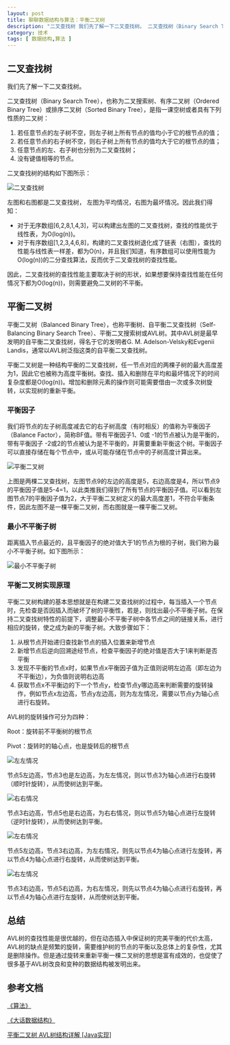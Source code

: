 ```yaml
---
layout: post
title: 聊聊数据结构与算法：平衡二叉树
description: "二叉查找树 我们先了解一下二叉查找树。 二叉查找树（Binary Search Tree），也称为二叉搜索树、有序二叉树（Ordered Binary Tree）或排序二叉树（Sorted Binary Tree），是指一课空树或者具有下列性质的二叉树："
category: 技术
tags: [ 数据结构,算法 ]
---
```


## 二叉查找树

我们先了解一下二叉查找树。

二叉查找树（Binary Search Tree），也称为二叉搜索树、有序二叉树（Ordered Binary Tree）或排序二叉树（Sorted Binary Tree），是指一课空树或者具有下列性质的二叉树：

1. 若任意节点的左子树不空，则左子树上所有节点的值均小于它的根节点的值；
2. 若任意节点的右子树不空，则右子树上所有节点的值均大于它的根节点的值；
3. 任意节点的左、右子树也分别为二叉查找树；
4. 没有键值相等的节点。

二叉查找树的结构如下图所示：

![二叉查找树](/assets/img/2018-12-24-data-structure-and-algorithm-balanced-binary-tree/binary-search-tree.jpg)

左图和右图都是二叉查找树， 左图为平均情况，右图为最坏情况。因此我们得知：

- 对于无序数组[6,2,8,1,4,3]，可以构建出左图的二叉查找树，查找的性能优于线性表，为O(log(n))。
- 对于有序数组[1,2,3,4,6,8]，构建的二叉查找树退化成了链表（右图），查找的性能与线性表一样差，都为O(n)，并且我们知道，有序数组可以使用性能为O(log(n))的二分查找算法，反而优于二叉查找树的查找性能。

因此，二叉查找树的查找性能主要取决于树的形状，如果想要保持查找性能在任何情况下都为O(log(n))，则需要避免二叉树的不平衡。

## 平衡二叉树

平衡二叉树（Balanced Binary Tree），也称平衡树、自平衡二叉查找树（Self-Balancing Binary Search Tree）、平衡二叉搜索树或AVL树。其中AVL树是最早发明的自平衡二叉查找树，得名于它的发明者G. M. Adelson-Velsky和Evgenii Landis，通常以AVL树泛指这类的自平衡二叉查找树。

平衡二叉树是一种结构平衡的二叉查找树，任一节点对应的两棵子树的最大高度差为1，因此它也被称为高度平衡树。查找、插入和删除在平均和最坏情况下的时间复杂度都是O(log(n))。增加和删除元素的操作则可能需要借由一次或多次树旋转，以实现树的重新平衡。

### 平衡因子

我们将节点的左子树高度减去它的右子树高度（有时相反）的值称为平衡因子（Balance Factor），简称BF值。带有平衡因子1、0或 -1的节点被认为是平衡的，带有平衡因子 -2或2的节点被认为是不平衡的，并需要重新平衡这个树。平衡因子可以直接存储在每个节点中，或从可能存储在节点中的子树高度计算出来。 

![平衡二叉树](/assets/img/2018-12-24-data-structure-and-algorithm-balanced-binary-tree/balanced-binary-tree.jpg)

上图是两棵二叉查找树，左图节点9的左边的高度是5，右边高度是4，所以节点9的平衡因子值是5-4=1，以此类推我们得到了所有节点的平衡因子值。可以看到左图节点7的平衡因子值为2，大于平衡二叉树定义的最大高度差1，不符合平衡条件，因此左图不是一棵平衡二叉树，而右图就是一棵平衡二叉树。

### 最小不平衡子树

距离插入节点最近的，且平衡因子的绝对值大于1的节点为根的子树，我们称为最小不平衡子树。如下图所示：

![最小不平衡子树](/assets/img/2018-12-24-data-structure-and-algorithm-balanced-binary-tree/minimum-unbalanced-subtree.jpg)

### 平衡二叉树实现原理

平衡二叉树构建的基本思想就是在构建二叉查找树的过程中，每当插入一个节点时，先检查是否因插入而破坏了树的平衡性，若是，则找出最小不平衡子树。在保持二叉查找树特性的前提下，调整最小不平衡子树中各节点之间的链接关系，进行相应的旋转，使之成为新的平衡子树。大致步骤如下：

1. 从根节点开始递归查找新节点的插入位置来新增节点
2. 新增节点后逆向回溯途经节点，检查平衡因子的绝对值是否大于1来判断是否平衡
3. 发现不平衡的节点x时，如果节点x平衡因子值为正值则说明左边高（即左边为不平衡边），为负值则说明右边高
4. 获取节点x不平衡边的下一个节点y，检查节点y哪边高来判断需要的旋转操作，例如节点x左边高，节点y左边高，则为左左情况，需要以节点y为轴心点进行右旋转。

AVL树的旋转操作可分为四种：

Root：旋转前不平衡树的根节点

Pivot：旋转时的轴心点，也是旋转后的根节点

![左左情况](/assets/img/2018-12-24-data-structure-and-algorithm-balanced-binary-tree/four-rotations-ll.jpg)

节点5左边高，节点3也是左边高，为左左情况，则以节点3为轴心点进行右旋转（顺时针旋转），从而使树达到平衡。

![右右情况](/assets/img/2018-12-24-data-structure-and-algorithm-balanced-binary-tree/four-rotations-rr.jpg)

节点3右边高，节点5也是右边高，为右右情况，则以节点5为轴心点进行左旋转（逆时针旋转），从而使树达到平衡。

![左右情况](/assets/img/2018-12-24-data-structure-and-algorithm-balanced-binary-tree/four-rotations-lr.jpg)

节点5左边高，节点3右边高，为左右情况，则先以节点4为轴心点进行左旋转，再以节点4为轴心点进行右旋转，从而使树达到平衡。

![右左情况](/assets/img/2018-12-24-data-structure-and-algorithm-balanced-binary-tree/four-rotations-rl.jpg)

节点3右边高，节点5右边高，为右左情况，则先以节点4为轴心点进行右旋转，再以节点4为轴心点进行左旋转，从而使树达到平衡。

## 总结

AVL树的查找性能是很优越的，但在动态插入中保证树的完美平衡的代价太高，AVL树的缺点是频繁的旋转，需要维护树的节点的平衡以及总体上的复杂性，尤其是删除操作。但是通过旋转来重新平衡一棵二叉树的思想是富有成效的，也促使了很多基于AVL树改良和变种的数据结构被发明出来。

## 参考文档

[《算法》](https://book.douban.com/subject/19952400/)

[《大话数据结构》](https://book.douban.com/subject/6424904/)

[平衡二叉树 AVL树结构详解 [Java实现]](https://mp.weixin.qq.com/s?__biz=MzI4NDY5Mjc1Mg==&mid=2247486260&idx=1&sn=c358ed6662b3f6ae9a00c3f52293c2e8)